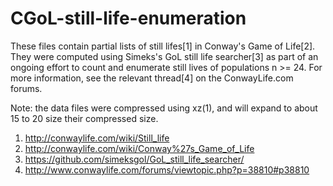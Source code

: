 # CGoL-still-life-enumeration

These files contain partial lists of still lifes[1] in Conway's Game of
Life[2].  They were computed using Simeks's GoL still life searcher[3] as
part of an ongoing effort to count and enumerate still lives of populations
n >= 24.  For more information, see the relevant thread[4] on the
ConwayLife.com forums.

Note: the data files were compressed using xz(1), and will expand to about
15 to 20 size their compressed size.

1. http://conwaylife.com/wiki/Still_life
2. http://conwaylife.com/wiki/Conway%27s_Game_of_Life
3. https://github.com/simeksgol/GoL_still_life_searcher/
4. http://www.conwaylife.com/forums/viewtopic.php?p=38810#p38810
